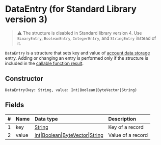 # DataEntry (for Standard Library version 3)

> :warning: The structure is disabled in Standard library version 4. Use `BinaryEntry`, `BooleanEntry`, `IntegerEntry`, and `StringEntry` instead of it.

`DataEntry` is a structure that sets key and value of [account data storage](/en/blockchain/account/account-data-storage) entry. Adding or changing an entry is performed only if the structure is included in the [callable function result](/en/ride/functions/callable-function#callable-function-invocation-results).

## Constructor

``` ride
DataEntry(key: String, value: Int|Boolean|ByteVector|String)
```

## Fields

|   #   | Name | Data type | Description |
| :--- | :--- | :--- | :--- |
| 1 | key | [String](/en/ride/data-types/string) | Key of a record |
| 2 | value|[Int](/en/ride/data-types/int)&#124;[Boolean](/en/ride/data-types/boolean)&#124;[ByteVector](/en/ride/data-types/byte-vector)&#124;[String](/en/ride/data-types/string) | Value of a record |
